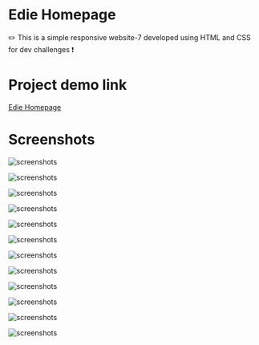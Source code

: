 # Edie Homepage
✏️ This is a simple responsive website-7 developed using HTML and CSS for dev challenges ❗

# Project demo link

<a href="https://mithesh14.github.io/Checkout-page/">Edie Homepage</a>

# Screenshots 

![screenshots](https://github.com/Mithesh14/Edie-homepage/blob/main/images/screenshots/image1.jpg)

![screenshots](https://github.com/Mithesh14/Edie-homepage/blob/main/images/screenshots/image2.jpg)

![screenshots](https://github.com/Mithesh14/Edie-homepage/blob/main/images/screenshots/image3.jpg)

![screenshots](https://github.com/Mithesh14/Edie-homepage/blob/main/images/screenshots/image4.jpg)

![screenshots](https://github.com/Mithesh14/Edie-homepage/blob/main/images/screenshots/image5.jpg)

![screenshots](https://github.com/Mithesh14/Edie-homepage/blob/main/images/screenshots/image6.jpg)

![screenshots](https://github.com/Mithesh14/Edie-homepage/blob/main/images/screenshots/image7.jpg)

![screenshots](https://github.com/Mithesh14/Edie-homepage/blob/main/images/screenshots/image8.jpg)

![screenshots](https://github.com/Mithesh14/Edie-homepage/blob/main/images/screenshots/image9.jpg)

![screenshots](https://github.com/Mithesh14/Edie-homepage/blob/main/images/screenshots/image10.jpg)

![screenshots](https://github.com/Mithesh14/Edie-homepage/blob/main/images/screenshots/image11.jpg)

![screenshots](https://github.com/Mithesh14/Edie-homepage/blob/main/images/screenshots/image12.jpg)


